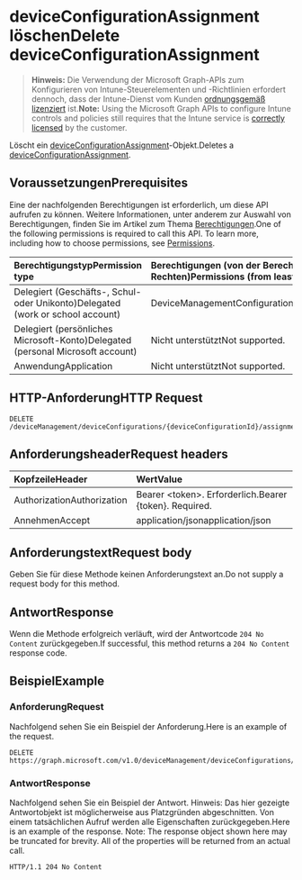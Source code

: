 # <a name="delete-deviceconfigurationassignment"></a><span data-ttu-id="5d5a5-101">deviceConfigurationAssignment löschen</span><span class="sxs-lookup"><span data-stu-id="5d5a5-101">Delete deviceConfigurationAssignment</span></span>

> <span data-ttu-id="5d5a5-102">**Hinweis:** Die Verwendung der Microsoft Graph-APIs zum Konfigurieren von Intune-Steuerelementen und -Richtlinien erfordert dennoch, dass der Intune-Dienst vom Kunden [ordnungsgemäß lizenziert](https://go.microsoft.com/fwlink/?linkid=839381) ist.</span><span class="sxs-lookup"><span data-stu-id="5d5a5-102">**Note:** Using the Microsoft Graph APIs to configure Intune controls and policies still requires that the Intune service is [correctly licensed](https://go.microsoft.com/fwlink/?linkid=839381) by the customer.</span></span>

<span data-ttu-id="5d5a5-103">Löscht ein [deviceConfigurationAssignment](../resources/intune_deviceconfig_deviceconfigurationassignment.md)-Objekt.</span><span class="sxs-lookup"><span data-stu-id="5d5a5-103">Deletes a [deviceConfigurationAssignment](../resources/intune_deviceconfig_deviceconfigurationassignment.md).</span></span>
## <a name="prerequisites"></a><span data-ttu-id="5d5a5-104">Voraussetzungen</span><span class="sxs-lookup"><span data-stu-id="5d5a5-104">Prerequisites</span></span>
<span data-ttu-id="5d5a5-p101">Eine der nachfolgenden Berechtigungen ist erforderlich, um diese API aufrufen zu können. Weitere Informationen, unter anderem zur Auswahl von Berechtigungen, finden Sie im Artikel zum Thema [Berechtigungen](../../../concepts/permissions_reference.md).</span><span class="sxs-lookup"><span data-stu-id="5d5a5-p101">One of the following permissions is required to call this API. To learn more, including how to choose permissions, see [Permissions](../../../concepts/permissions_reference.md).</span></span>

|<span data-ttu-id="5d5a5-107">Berechtigungstyp</span><span class="sxs-lookup"><span data-stu-id="5d5a5-107">Permission type</span></span>|<span data-ttu-id="5d5a5-108">Berechtigungen (von der Berechtigung mit den meisten Rechten zu der mit den wenigsten Rechten)</span><span class="sxs-lookup"><span data-stu-id="5d5a5-108">Permissions (from least to most privileged)</span></span>|
|:---|:---|
|<span data-ttu-id="5d5a5-109">Delegiert (Geschäfts-, Schul- oder Unikonto)</span><span class="sxs-lookup"><span data-stu-id="5d5a5-109">Delegated (work or school account)</span></span>|<span data-ttu-id="5d5a5-110">DeviceManagementConfiguration.ReadWrite.All</span><span class="sxs-lookup"><span data-stu-id="5d5a5-110">DeviceManagementConfiguration.ReadWrite.All</span></span>|
|<span data-ttu-id="5d5a5-111">Delegiert (persönliches Microsoft-Konto)</span><span class="sxs-lookup"><span data-stu-id="5d5a5-111">Delegated (personal Microsoft account)</span></span>|<span data-ttu-id="5d5a5-112">Nicht unterstützt</span><span class="sxs-lookup"><span data-stu-id="5d5a5-112">Not supported.</span></span>|
|<span data-ttu-id="5d5a5-113">Anwendung</span><span class="sxs-lookup"><span data-stu-id="5d5a5-113">Application</span></span>|<span data-ttu-id="5d5a5-114">Nicht unterstützt</span><span class="sxs-lookup"><span data-stu-id="5d5a5-114">Not supported.</span></span>|

## <a name="http-request"></a><span data-ttu-id="5d5a5-115">HTTP-Anforderung</span><span class="sxs-lookup"><span data-stu-id="5d5a5-115">HTTP Request</span></span>
<!-- {
  "blockType": "ignored"
}
-->
``` http
DELETE /deviceManagement/deviceConfigurations/{deviceConfigurationId}/assignments/{deviceConfigurationAssignmentId}
```

## <a name="request-headers"></a><span data-ttu-id="5d5a5-116">Anforderungsheader</span><span class="sxs-lookup"><span data-stu-id="5d5a5-116">Request headers</span></span>
|<span data-ttu-id="5d5a5-117">Kopfzeile</span><span class="sxs-lookup"><span data-stu-id="5d5a5-117">Header</span></span>|<span data-ttu-id="5d5a5-118">Wert</span><span class="sxs-lookup"><span data-stu-id="5d5a5-118">Value</span></span>|
|:---|:---|
|<span data-ttu-id="5d5a5-119">Authorization</span><span class="sxs-lookup"><span data-stu-id="5d5a5-119">Authorization</span></span>|<span data-ttu-id="5d5a5-120">Bearer &lt;token&gt;. Erforderlich.</span><span class="sxs-lookup"><span data-stu-id="5d5a5-120">Bearer {token}. Required.</span></span>|
|<span data-ttu-id="5d5a5-121">Annehmen</span><span class="sxs-lookup"><span data-stu-id="5d5a5-121">Accept</span></span>|<span data-ttu-id="5d5a5-122">application/json</span><span class="sxs-lookup"><span data-stu-id="5d5a5-122">application/json</span></span>|

## <a name="request-body"></a><span data-ttu-id="5d5a5-123">Anforderungstext</span><span class="sxs-lookup"><span data-stu-id="5d5a5-123">Request body</span></span>
<span data-ttu-id="5d5a5-124">Geben Sie für diese Methode keinen Anforderungstext an.</span><span class="sxs-lookup"><span data-stu-id="5d5a5-124">Do not supply a request body for this method.</span></span>

## <a name="response"></a><span data-ttu-id="5d5a5-125">Antwort</span><span class="sxs-lookup"><span data-stu-id="5d5a5-125">Response</span></span>
<span data-ttu-id="5d5a5-126">Wenn die Methode erfolgreich verläuft, wird der Antwortcode `204 No Content` zurückgegeben.</span><span class="sxs-lookup"><span data-stu-id="5d5a5-126">If successful, this method returns a `204 No Content` response code.</span></span>

## <a name="example"></a><span data-ttu-id="5d5a5-127">Beispiel</span><span class="sxs-lookup"><span data-stu-id="5d5a5-127">Example</span></span>
### <a name="request"></a><span data-ttu-id="5d5a5-128">Anforderung</span><span class="sxs-lookup"><span data-stu-id="5d5a5-128">Request</span></span>
<span data-ttu-id="5d5a5-129">Nachfolgend sehen Sie ein Beispiel der Anforderung.</span><span class="sxs-lookup"><span data-stu-id="5d5a5-129">Here is an example of the request.</span></span>
``` http
DELETE https://graph.microsoft.com/v1.0/deviceManagement/deviceConfigurations/{deviceConfigurationId}/assignments/{deviceConfigurationAssignmentId}
```

### <a name="response"></a><span data-ttu-id="5d5a5-130">Antwort</span><span class="sxs-lookup"><span data-stu-id="5d5a5-130">Response</span></span>
<span data-ttu-id="5d5a5-p102">Nachfolgend sehen Sie ein Beispiel der Antwort. Hinweis: Das hier gezeigte Antwortobjekt ist möglicherweise aus Platzgründen abgeschnitten. Von einem tatsächlichen Aufruf werden alle Eigenschaften zurückgegeben.</span><span class="sxs-lookup"><span data-stu-id="5d5a5-p102">Here is an example of the response. Note: The response object shown here may be truncated for brevity. All of the properties will be returned from an actual call.</span></span>
``` http
HTTP/1.1 204 No Content
```



